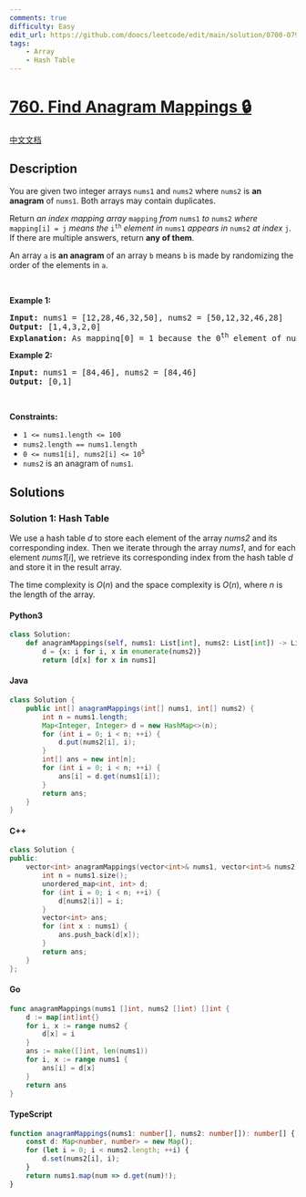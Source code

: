 ```yaml
---
comments: true
difficulty: Easy
edit_url: https://github.com/doocs/leetcode/edit/main/solution/0700-0799/0760.Find%20Anagram%20Mappings/README_EN.md
tags:
    - Array
    - Hash Table
---
```


<!-- problem:start -->

# [760. Find Anagram Mappings 🔒](https://leetcode.com/problems/find-anagram-mappings)

[中文文档](/solution/0700-0799/0760.Find%20Anagram%20Mappings/README.md)

## Description

<!-- description:start -->

<p>You are given two integer arrays <code>nums1</code> and <code>nums2</code> where <code>nums2</code> is <strong>an anagram</strong> of <code>nums1</code>. Both arrays may contain duplicates.</p>

<p>Return <em>an index mapping array </em><code>mapping</code><em> from </em><code>nums1</code><em> to </em><code>nums2</code><em> where </em><code>mapping[i] = j</code><em> means the </em><code>i<sup>th</sup></code><em> element in </em><code>nums1</code><em> appears in </em><code>nums2</code><em> at index </em><code>j</code>. If there are multiple answers, return <strong>any of them</strong>.</p>

<p>An array <code>a</code> is <strong>an anagram</strong> of an array <code>b</code> means <code>b</code> is made by randomizing the order of the elements in <code>a</code>.</p>

<p>&nbsp;</p>
<p><strong class="example">Example 1:</strong></p>

<pre>
<strong>Input:</strong> nums1 = [12,28,46,32,50], nums2 = [50,12,32,46,28]
<strong>Output:</strong> [1,4,3,2,0]
<strong>Explanation:</strong> As mapping[0] = 1 because the 0<sup>th</sup> element of nums1 appears at nums2[1], and mapping[1] = 4 because the 1<sup>st</sup> element of nums1 appears at nums2[4], and so on.
</pre>

<p><strong class="example">Example 2:</strong></p>

<pre>
<strong>Input:</strong> nums1 = [84,46], nums2 = [84,46]
<strong>Output:</strong> [0,1]
</pre>

<p>&nbsp;</p>
<p><strong>Constraints:</strong></p>

<ul>
	<li><code>1 &lt;= nums1.length &lt;= 100</code></li>
	<li><code>nums2.length == nums1.length</code></li>
	<li><code>0 &lt;= nums1[i], nums2[i] &lt;= 10<sup>5</sup></code></li>
	<li><code>nums2</code> is an anagram of <code>nums1</code>.</li>
</ul>

<!-- description:end -->

## Solutions

<!-- solution:start -->

### Solution 1: Hash Table

We use a hash table $\textit{d}$ to store each element of the array $\textit{nums2}$ and its corresponding index. Then we iterate through the array $\textit{nums1}$, and for each element $\textit{nums1}[i]$, we retrieve its corresponding index from the hash table $\textit{d}$ and store it in the result array.

The time complexity is $O(n)$ and the space complexity is $O(n)$, where $n$ is the length of the array.

<!-- tabs:start -->

#### Python3

```python
class Solution:
    def anagramMappings(self, nums1: List[int], nums2: List[int]) -> List[int]:
        d = {x: i for i, x in enumerate(nums2)}
        return [d[x] for x in nums1]
```

#### Java

```java
class Solution {
    public int[] anagramMappings(int[] nums1, int[] nums2) {
        int n = nums1.length;
        Map<Integer, Integer> d = new HashMap<>(n);
        for (int i = 0; i < n; ++i) {
            d.put(nums2[i], i);
        }
        int[] ans = new int[n];
        for (int i = 0; i < n; ++i) {
            ans[i] = d.get(nums1[i]);
        }
        return ans;
    }
}
```

#### C++

```cpp
class Solution {
public:
    vector<int> anagramMappings(vector<int>& nums1, vector<int>& nums2) {
        int n = nums1.size();
        unordered_map<int, int> d;
        for (int i = 0; i < n; ++i) {
            d[nums2[i]] = i;
        }
        vector<int> ans;
        for (int x : nums1) {
            ans.push_back(d[x]);
        }
        return ans;
    }
};
```

#### Go

```go
func anagramMappings(nums1 []int, nums2 []int) []int {
	d := map[int]int{}
	for i, x := range nums2 {
		d[x] = i
	}
	ans := make([]int, len(nums1))
	for i, x := range nums1 {
		ans[i] = d[x]
	}
	return ans
}
```

#### TypeScript

```ts
function anagramMappings(nums1: number[], nums2: number[]): number[] {
    const d: Map<number, number> = new Map();
    for (let i = 0; i < nums2.length; ++i) {
        d.set(nums2[i], i);
    }
    return nums1.map(num => d.get(num)!);
}
```

<!-- tabs:end -->

<!-- solution:end -->

<!-- problem:end -->
